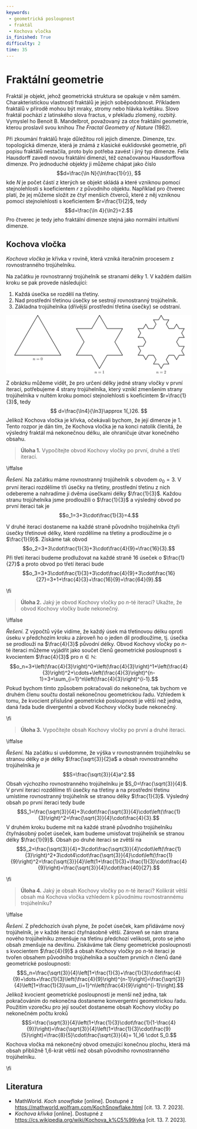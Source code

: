 ```yaml
---
keywords: 
 - geometrická posloupnost
 - fraktál
 - Kochova vločka
is_finished: True
difficulty: 2
time: 35
---
```


# Fraktální geometrie

Fraktál je objekt, jehož geometrická struktura se opakuje v něm
samém. Charakteristickou vlastností fraktálů je jejich
soběpodobnost. Příkladem fraktálů v přírodě mohou být mraky, stromy
nebo hlávka květáku. Slovo fraktál pochází z latinského slova fractus,
v překladu zlomený, rozbitý. Vymyslel ho Benoit B. Mandelbrot,
považovaný za otce fraktální geometrie, kterou proslavil svou knihou
*The Fractal Geometry of Nature* (1982).

Při zkoumání fraktálů hraje důležitou roli jejich dimenze. Dimenze,
tzv. topologická dimenze, která je známá z klasické euklidovské
geometrie, při popisu fraktálů nestačila, proto bylo potřeba zavést i
jiný typ dimenze. Felix Hausdorff zavedl novou fraktální dimenzi, též
označovanou Hausdorffova dimenze. Pro jednoduché objekty ji můžeme
chápat jako číslo
$$d=\frac{\ln N}{\ln\frac{1}{r}}, $$
kde $N$ je počet částí z kterých se objekt skládá a které vzniknou
pomocí stejnolehlosti s koeficientem $r$ z původního
objektu. Například pro čtverec platí, že jej můžeme složit ze čtyř
menších čtverců, které z něj vzniknou pomocí stejnolehlosti s
koeficientem $r=\frac{1}{2}$, tedy
$$d=\frac{\ln 4}{\ln2}=2.$$
Pro čtverec je tedy jeho fraktální dimenze stejná jako normální
intuitivní dimenze.

## Kochova vločka

*Kochova vločka* je křivka v rovině, která vzniká iteračním procesem z
 rovnostranného trojúhelníku.

Na začátku je rovnostranný trojúhelník se stranami délky 1. V každém
dalším kroku se pak provede následující:

1. Každá úsečka se rozdělí na třetiny.
2. Nad prostřední třetinou úsečky se sestrojí rovnostranný trojúhelník.
3. Základna trojúhelníka (dřívější prostřední třetina úsečky) se odstraní. 


![První iterace Kochovy vločky](math4you_00007.svg)

Z obrázku můžeme vidět, že pro určení délky jedné strany vločky v
první iteraci, potřebujeme 4 strany trojúhelníka, který vznikl
zmenšením strany trojúhelníka v nultém kroku pomocí stejnolehlosti s
koeficintem $r=\frac{1}{3}$, tedy
$$
d=\frac{\ln4}{\ln3}\approx 1{,}26.
$$
Jelikož Kochova vločka je křivka, očekávali bychom, že její dimenze je
$1$. Tento rozpor je dán tím, že Kochova vločka je na konci natolik
členitá, že výsledný fraktál má nekonečnou délku, ale ohraničuje útvar
konečného obsahu.

> **Úloha 1.** Vypočítejte obvod Kochovy vločky po první, druhé a třetí iterací.

\iffalse

*Řešení.* Na začátku máme rovnostranný trojúhelník s obvodem
$o_0=3$. V první iteraci rozdělíme tři úsečky na třetiny, prostřední
třetinu z nich odebereme a nahradíme ji dvěma úsečkami délky
$\frac{1}{3}$. Každou stranu trojúhelníka jsme prodloužili o
$\frac{1}{3}$ a výsledný obvod po první iteraci tak je
$$o_1=3+3\cdot\frac{1}{3}=4.$$

V druhé iteraci dostaneme na každé straně původního trojúhelníka čtyři
úsečky třetinové délky, které rozdělíme na třetiny a prodloužíme je o
$\frac{1}{9}$. Získáme tak obvod
$$o_2=3+3\cdot\frac{1}{3}+3\cdot\frac{4}{9}=\frac{16}{3}.$$ 
Při třetí iteraci budeme prodlužovat na každé straně 16 úseček o $\frac{1}{27}$ a proto obvod po třetí iteraci bude 
$$o_3=3+3\cdot\frac{1}{3}+3\cdot\frac{4}{9}+3\cdot\frac{16}{27}=3+1+\frac{4}{3}+\frac{16}{9}=\frac{64}{9}.$$

\fi

> **Úloha 2.** Jaký je obvod Kochovy vločky po $n$-té iteraci? Ukažte, že obvod Kochovy vločky bude nekonečný.

\iffalse

*Řešení.* Z výpočtů výše vidíme, že každý úsek má třetinovou délku
oproti úseku v předchozím kroku a zároveň ho o jeden díl prodloužíme,
tj. úsečka se prodlouží na $\frac{4}{3}$ původní délky. Obvod Kochovy
vločky po $n$-té iteraci můžeme vyjádřit jako součet členů geometrické posloupnosti s
kvocientem $\frac{4}{3}$ pro $n\in\mathbb{N}$:
$$o_n=3+\left(\frac{4}{3}\right)^0+\left(\frac{4}{3}\right)^1+\left(\frac{4}{3}\right)^2+\cdots+\left(\frac{4}{3}\right)^{n-1}=3+\sum_{i=1}^n\left(\frac{4}{3}\right)^{i-1}.$$ 
Pokud bychom tímto způsobem pokračovali do nekonečna, 
tak bychom ve druhém členu součtu dostali nekonečnou geometrickou řadu. 
Vzhledem k tomu, že kvocient příslušné geometrické posloupnosti je větší 
než jedna, daná řada bude divergentní a obvod Kochovy vločky bude nekonečný.

\fi

> **Úloha 3.** Vypočítejte obsah Kochovy vločky po první a druhé iteraci.

\iffalse

*Řešení.* Na začátku si uvědomme, že výška v rovnostranném
trojúhelníku se stranou délky $a$ je délky $\frac{\sqrt{3}}{2}a$ a
obsah rovnostranného trojúhelníka je
$$S=\frac{\sqrt{3}}{4}a^2.$$ 
Obsah výchozího rovnostranného trojúhelníku je
$S_0=\frac{\sqrt{3}}{4}$. V první iteraci rozdělíme tři úsečky na
třetiny a na prostřední třetinu umístíme rovnostranný trojúhelník se
stranou délky $\frac{1}{3}$. Výsledný obsah po první iteraci tedy bude
$$S_1=\frac{\sqrt{3}}{4}+3\cdot\frac{\sqrt{3}}{4}\cdot\left(\frac{1}{3}\right)^2=\frac{\sqrt{3}}{4}\cdot\frac{4}{3}.$$ 
V druhém kroku budeme mít na každé straně původního trojúhelníku
čtyřnásobný počet úseček, kam budeme umisťovat trojúhelník se stranou
délky $\frac{1}{9}$. Obsah po druhé iteraci se zvětší na
$$S_2=\frac{\sqrt{3}}{4}+3\cdot\frac{\sqrt{3}}{4}\cdot\left(\frac{1}{3}\right)^2+3\cdot4\cdot\frac{\sqrt{3}}{4}\cdot\left(\frac{1}{9}\right)^2=\frac{\sqrt{3}}{4}\left(1+\frac{1}{3}+\frac{1}{3}\cdot\frac{4}{9}\right)=\frac{\sqrt{3}}{4}\cdot\frac{40}{27}.$$

\fi

> **Úloha 4.** Jaký je obsah Kochovy vločky po $n$-té iteraci? Kolikrát
> větší obsah má Kochova vločka vzhledem k původnímu rovnostrannému
> trojúhelníku?

\iffalse

*Řešení.* Z předchozích úvah plyne, že počet úseček, kam přidáváme
nový trojúhelník, je v každé iteraci čtyřnásobně větší. Zároveň se nám
strana nového trojúhelníku zmenšuje na třetinu předchozí velikosti,
proto se jeho obsah zmenšuje na devítinu. Získáváme tak členy
geometrické posloupnosti s kvocientem $\frac{4}{9}$ a obsah Kochovy
vločky po $n$-té iteraci je tvořen obsahem původního 
trojúhelníka a součtem prvních $n$ členů dané geometrické posloupnosti:
$$S_n=\frac{\sqrt{3}}{4}\left[1+\frac{1}{3}+\frac{1}{3}\cdot\frac{4}{9}+\dots+\frac{1}{3}\left(\frac{4}{9}\right)^{n-1}\right]=\frac{\sqrt{3}}{4}\left[1+\frac{1}{3}\sum_{i=1}^n\left(\frac{4}{9}\right)^{i-1}\right].$$
Jelikož kvocient geometrické posloupnosti je menší než 
jedna, tak pokračováním do nekonečna dostaneme 
konvergentní geometrickou řadu. Použitím vzorečku pro 
její součet dostaneme obsah Kochovy vločky po 
nekonečném počtu kroků
$$S=\frac{\sqrt{3}}{4}\left(1+\frac{1}{3}\cdot\frac{1}{1-\frac{4}{9}}\right)=\frac{\sqrt{3}}{4}\left(1+\frac{1}{3}\cdot\frac{9}{5}\right)=\frac{8}{5}\cdot\frac{\sqrt{3}}{4}= 1{,}6 \cdot S_0.$$
Kochova vločka má nekonečný obvod omezující konečnou plochu, která má
obsah přibližně 1,6-krát větší než obsah původního rovnostranného trojúhelníku.

\fi

## Literatura

* MathWorld. *Koch snowflake* [online]. Dostupné z <https://mathworld.wolfram.com/KochSnowflake.html> [cit. 13. 7. 2023].
* *Kochova křivka* [online]. Dostupné z <https://cs.wikipedia.org/wiki/Kochova_k%C5%99ivka> [cit. 13. 7. 2023].
